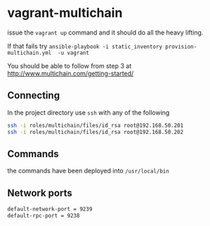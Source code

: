 # vagrant-multichain

issue the `vagrant up` command and it should do all the heavy lifting.

If that fails try
`ansible-playbook -i static_inventory provision-multichain.yml  -u vagrant`

You should be able to follow from step 3 at http://www.multichain.com/getting-started/

## Connecting

In the project directory use `ssh` with any of the following 

```bash
ssh -i roles/multichain/files/id_rsa root@192.168.50.201
ssh -i roles/multichain/files/id_rsa root@192.168.50.202
```

## Commands

the commands have been deployed into `/usr/local/bin`

## Network ports

```bash
default-network-port = 9239
default-rpc-port = 9238
```
